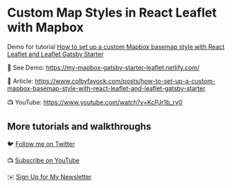# Custom Map Styles in React Leaflet with Mapbox

Demo for tutorial [How to set up a custom Mapbox basemap style with React Leaflet and Leaflet Gatsby Starter](https://www.youtube.com/watch?v=KcPJr1b_rv0)

🚀 See Demo: https://my-mapbox-gatsby-starter-leaflet.netlify.com/

📝 Article: https://www.colbyfayock.com/posts/how-to-set-up-a-custom-mapbox-basemap-style-with-react-leaflet-and-leaflet-gatsby-starter

📺 YouTube: https://www.youtube.com/watch?v=KcPJr1b_rv0

## More tutorials and walkthroughs

🐦 [Follow me on Twitter](https://twitter.com/colbyfayock)

📺 [Subscribe on YouTube](https://www.youtube.com/colbyfayock)

✉️ [Sign Up for My Newsletter](https://colbyfayock.com/newsletter)
